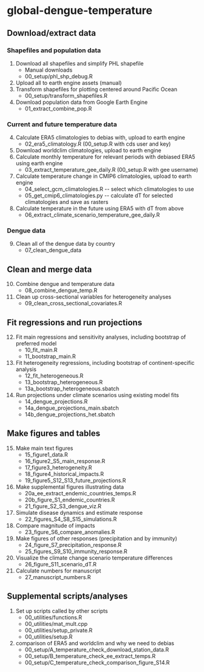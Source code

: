 # global-dengue-temperature

## Download/extract data 

### Shapefiles and population data 

1) Download all shapefiles and simplify PHL shapefile 
	- Manual downloads 
	- 00_setup/phl_shp_debug.R
2) Upload all to earth engine assets (manual)
3) Transform shapefiles for plotting centered around Pacific Ocean 
	- 00_setup/transform_shapefiles.R 
4) Download population data from Google Earth Engine
	- 01_extract_combine_pop.R

### Current and future temperature data 
4) Calculate ERA5 climatologies to debias with, upload to earth engine 
	- 02_era5_climatology.R (00_setup.R with cds user and key)
5) Download worldclim climatologies, upload to earth engine
6) Calculate monthly temperature for relevant periods with debiased ERA5 using earth engine 
	- 03_extract_temperature_gee_daily.R (00_setup.R with gee username) 
7) Calculate temperature change in CMIP6 climatologies, upload to earth engine
	- 04_select_gcm_climatologies.R -- select which climatologies to use
	- 05_get_cmip6_climatologies.py -- calculate dT for selected climatologies and save as rasters
8) Calculate temperature in the future using ERA5 with dT from above 
	- 06_extract_climate_scenario_temperature_gee_daily.R 

### Dengue data 

9) Clean all of the dengue data by country 
	- 07_clean_dengue_data

## Clean and merge data 
10) Combine dengue and temperature data 
	- 08_combine_dengue_temp.R
11) Clean up cross-sectional variables for heterogeneity analyses 
	- 09_clean_cross_sectional_covariates.R 

## Fit regressions and run projections
12) Fit main regressions and sensitivity analyses, including bootstrap of preferred model 
	- 10_fit_main.R
	- 11_bootstrap_main.R
13) Fit heterogeneity regressions, including bootstrap of continent-specific analysis 
	- 12_fit_heterogeneous.R
	- 13_bootstrap_heterogeneous.R
	- 13a_bootstrap_heterogeneous.sbatch
14) Run projections under climate scenarios using existing model fits 
	- 14_dengue_projections.R
	- 14a_dengue_projections_main.sbatch
	- 14b_dengue_projections_het.sbatch

## Make figures and tables
15) Make main text figures 
	- 15_figure1_data.R
	- 16_figure2_S5_main_response.R
	- 17_figure3_heterogeneity.R
	- 18_figure4_historical_impacts.R
	- 19_figure5_S12_S13_future_projections.R
16) Make supplemental figures illustrating data 
	- 20a_ee_extract_endemic_countries_temps.R
	- 20b_figure_S1_endemic_countries.R
	- 21_figure_S2_S3_dengue_viz.R
17) Simulate disease dynamics and estimate response 
	- 22_figures_S4_S8_S15_simulations.R
18) Compare magnitude of impacts 
	- 23_figure_S6_compare_anomalies.R
19) Make figures of other responses (precipitation and by immunity)
	- 24_figure_S7_precipitation_response.R
	- 25_figures_S9_S10_immunity_response.R
20) Visualize the climate change scenario temperature differences
	- 26_figure_S11_scenario_dT.R
21) Calculate numbers for manuscript 
	- 27_manuscript_numbers.R

## Supplemental scripts/analyses 
1) Set up scripts called by other scripts 
	- 00_utilities/functions.R
	- 00_utilities/mat_mult.cpp
	- 00_utilities/setup_private.R
	- 00_utilities/setup.R
2) comparison of ERA5 and worldclim and why we need to debias 
	- 00_setup/A_temperature_check_download_station_data.R
	- 00_setup/B_temperature_check_ee_extract_temps.R
	- 00_setup/C_temperature_check_comparison_figure_S14.R
	